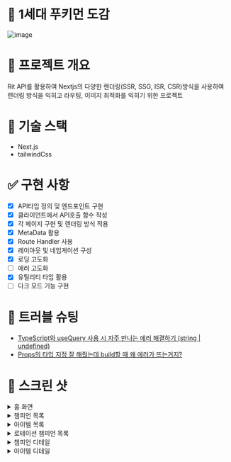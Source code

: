 # 🎉 1세대 푸키먼 도감

![image](https://github.com/user-attachments/assets/1397f3b4-dbbb-4ab7-84f7-c07a6c6c796f)



# 🔖 프로젝트 개요

Rit API를 활용하여 Nextjs의 다양한 렌더링(SSR, SSG, ISR, CSR)방식을 사용하여 렌더링 방식을 익히고
라우팅, 이미지 최적화를 익히기 위한 프로젝트

# 🔨 기술 스택

- Next.js
- tailwindCss

# ✅ 구현 사항

- [x] API타입 정의 및 엔드포인트 구현
- [x] 클라이언트에서 API호출 함수 작성
- [x] 각 페이지 구현 및 렌더링 방식 적용
- [x] MetaData 활용
- [x] Route Handler 사용
- [x] 레이아웃 및 네입게이션 구성
- [x] 로딩 고도화
- [ ] 에러 고도화
- [x] 유틸리티 타입 활용
- [ ] 다크 모드 기능 구현

# 🚨 트러블 슈팅

- [TypeScript와 useQuery 사용 시 자주 만나는 에러 해결하기 (string | undefined)](https://velog.io/@wltn7star/TypeScript%EC%99%80-useQuery-%EC%82%AC%EC%9A%A9-%EC%8B%9C-%EC%9E%90%EC%A3%BC-%EB%A7%8C%EB%82%98%EB%8A%94-%EC%97%90%EB%9F%AC-%ED%95%B4%EA%B2%B0%ED%95%98%EA%B8%B0-string-undefined)
- [Props의 타입 지정 잘 해줬는데 build할 때 왜 에러가 뜨는거지?](https://velog.io/@wltn7star/Props%EC%9D%98-%ED%83%80%EC%9E%85-%EC%A7%80%EC%A0%95-%EC%9E%98-%ED%95%B4%EC%A4%AC%EB%8A%94%EB%8D%B0-build%ED%95%A0-%EB%95%8C-%EC%99%9C-%EC%97%90%EB%9F%AC%EA%B0%80-%EB%9C%A8%EB%8A%94%EA%B1%B0%EC%A7%80)

# 📸 스크린 샷

<details>
  <summary>홈 화면</summary>

![image](https://github.com/user-attachments/assets/0d94fcfb-b45f-465f-b8ec-f63d5c9ed62a)


</details>
<details>
  <summary>챔피언 목록</summary>

![image](https://github.com/user-attachments/assets/b073aaa2-659f-419c-a4e5-ed31c7529028)


</details>
<details>
  <summary>아이템 목록</summary>

![image](https://github.com/user-attachments/assets/2e24754c-f55d-476c-ae93-6a4519a1fa4e)


</details>
<details>
  <summary>로테이션 챔피언 목록</summary>

![image](https://github.com/user-attachments/assets/f9643096-2978-4108-a0f1-c5b79262a31f)


</details>
<details>
  <summary>챔피언 디테일</summary>

![image](https://github.com/user-attachments/assets/dde33ce6-c797-4b22-b10b-e8accc94394f)


</details>
<details>
  <summary>아이템 디테일</summary>

![image](https://github.com/user-attachments/assets/2033c40b-9128-45f8-acc4-4244a67af590)


</details>
